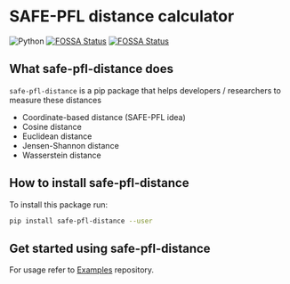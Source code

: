 # SAFE-PFL distance calculator

![Python](https://img.shields.io/badge/python-3.12-blue.svg)
[![FOSSA Status](https://app.fossa.com/api/projects/git%2Bgithub.com%2Fsafe-pfl%2Fdistances.svg?type=shield&issueType=license)](https://app.fossa.com/projects/git%2Bgithub.com%2Fsafe-pfl%2Fdistances?ref=badge_shield&issueType=license)
[![FOSSA Status](https://app.fossa.com/api/projects/git%2Bgithub.com%2Fsafe-pfl%2Fdistances.svg?type=shield&issueType=security)](https://app.fossa.com/projects/git%2Bgithub.com%2Fsafe-pfl%2Fdistances?ref=badge_shield&issueType=security)

## What safe-pfl-distance does

`safe-pfl-distance` is a pip package that helps developers / researchers to measure these distances

- Coordinate-based distance (SAFE-PFL idea)
- Cosine distance
- Euclidean distance
- Jensen-Shannon distance
- Wasserstein distance

## How to install safe-pfl-distance

To install this package run:

```sh
pip install safe-pfl-distance --user
```

## Get started using safe-pfl-distance

For usage refer to [Examples](https://github.com/safe-pfl/examples/distance) repository.
